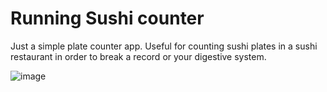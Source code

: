 # Running Sushi counter

Just a simple plate counter app. Useful for counting sushi plates in a sushi restaurant in order to break a record or your digestive system.

![image](https://github.com/JoseRa9/running-sushi/assets/47791963/6f9856bc-c7ae-404a-849f-9c4c58e79d2d)
